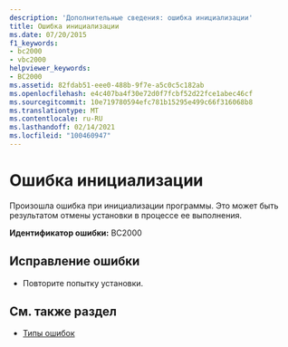 ```yaml
---
description: 'Дополнительные сведения: ошибка инициализации'
title: Ошибка инициализации
ms.date: 07/20/2015
f1_keywords:
- bc2000
- vbc2000
helpviewer_keywords:
- BC2000
ms.assetid: 82fdab51-eee0-488b-9f7e-a5c0c5c182ab
ms.openlocfilehash: e4c407ba4f30e72d0f7fcbf52d22fce1abec46cf
ms.sourcegitcommit: 10e719780594efc781b15295e499c66f316068b8
ms.translationtype: MT
ms.contentlocale: ru-RU
ms.lasthandoff: 02/14/2021
ms.locfileid: "100460947"
---
```

# <a name="initialization-error"></a>Ошибка инициализации

Произошла ошибка при инициализации программы. Это может быть результатом отмены установки в процессе ее выполнения.  
  
 **Идентификатор ошибки:** BC2000  
  
## <a name="to-correct-this-error"></a>Исправление ошибки  
  
- Повторите попытку установки.  
  
## <a name="see-also"></a>См. также раздел

- [Типы ошибок](../programming-guide/language-features/error-types.md)
